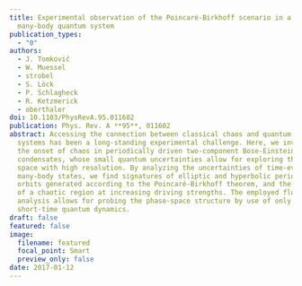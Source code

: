 ```yaml
---
title: Experimental observation of the Poincaré-Birkhoff scenario in a driven
  many-body quantum system
publication_types:
  - "0"
authors:
  - J. Tomkovič
  - W. Muessel
  - strobel
  - S. Löck
  - P. Schlagheck
  - R. Ketzmerick
  - oberthaler
doi: 10.1103/PhysRevA.95.011602
publication: Phys. Rev. A **95**, 011602
abstract: Accessing the connection between classical chaos and quantum many-body
  systems has been a long-standing experimental challenge. Here, we investigate
  the onset of chaos in periodically driven two-component Bose-Einstein
  condensates, whose small quantum uncertainties allow for exploring the phase
  space with high resolution. By analyzing the uncertainties of time-evolved
  many-body states, we find signatures of elliptic and hyperbolic periodic
  orbits generated according to the Poincaré-Birkhoff theorem, and the formation
  of a chaotic region at increasing driving strengths. The employed fluctuation
  analysis allows for probing the phase-space structure by use of only
  short-time quantum dynamics.
draft: false
featured: false
image:
  filename: featured
  focal_point: Smart
  preview_only: false
date: 2017-01-12
---
```

